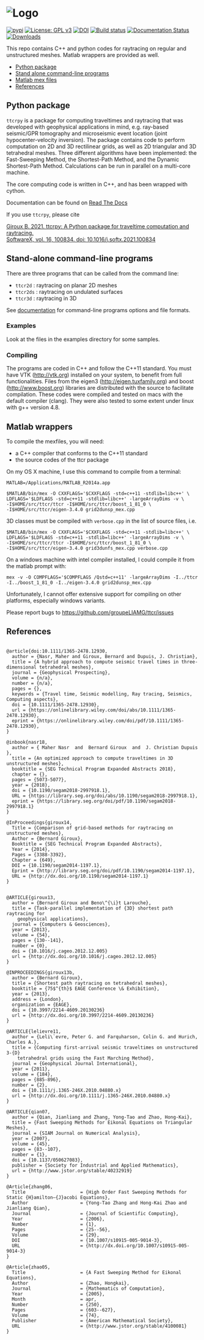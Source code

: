 ![Logo](https://github.com/groupeLIAMG/ttcr/raw/master/images/ttcrpy_logo.png)
============================

[![pypi](https://img.shields.io/pypi/v/ttcrpy.svg)](https://pypi.org/project/ttcrpy/)
[![License: GPL v3](https://img.shields.io/badge/License-GPL%20v3-blue.svg)](./01_LICENSE.txt)
[![DOI](https://zenodo.org/badge/DOI/10.5281/zenodo.1162725.svg)](https://doi.org/10.5281/zenodo.1162725)
[![Build status](https://github.com/groupeLIAMG/ttcr/actions/workflows/wheels.yml/badge.svg)](https://github.com/groupeLIAMG/ttcr/actions/workflows/wheels.yml)
[![Documentation Status](https://readthedocs.org/projects/ttcrpy/badge/?version=latest)](https://ttcrpy.readthedocs.io/en/latest/?badge=latest)
[![Downloads](https://pepy.tech/badge/ttcrpy)](https://pepy.tech/project/ttcrpy)

This repo contains C++ and python codes for raytracing on regular and unstructured meshes.
Matlab wrappers are provided as well.

- [Python package](#heading)
- [Stand alone command-line programs](#heading)
- [Matlab mex files](#heading)
- [References](#heading)

<!-- toc -->

## Python package

`ttcrpy` is a package for computing traveltimes and raytracing that was
developed with geophysical applications in mind, e.g. ray-based seismic/GPR
tomography and microseismic event location (joint hypocenter-velocity
inversion).  The package contains code to perform computation on 2D and 3D
rectilinear grids, as well as 2D triangular and 3D tetrahedral meshes. Three
different algorithms have been implemented: the Fast-Sweeping Method, the
Shortest-Path Method, and the Dynamic Shortest-Path Method.  Calculations can
be run in parallel on a multi-core machine.

The core computing code is written in C++, and has been wrapped with cython.

Documentation can be found on [Read The Docs](https://ttcrpy.readthedocs.io/)

If you use `ttcrpy`, please cite

[Giroux B. 2021. ttcrpy: A Python package for traveltime computation and raytracing.  
SoftwareX, vol. 16, 100834. doi: 10.1016/j.softx.2021.100834](https://www.sciencedirect.com/science/article/pii/S2352711021001217)

## Stand-alone command-line programs

There are three programs that can be called from the command line:

- `ttcr2d` : raytracing on planar 2D meshes
- `ttcr2ds` : raytracing on undulated surfaces
- `ttcr3d` : raytracing in 3D

See [documentation](https://github.com/groupeLIAMG/ttcr/blob/master/docs/command_line.md) for
command-line programs options and file formats.

### Examples

Look at the files in the examples directory for some samples.

### Compiling

The programs are coded in C++ and follow the C++11 standard.  You must have VTK
(http://vtk.org) installed on your system, to benefit from full functionalities.
Files from the eigen3 (http://eigen.tuxfamily.org) and boost
(http://www.boost.org) libraries are distributed with the source to facilitate
compilation.  These codes were compiled and tested on macs with the default
compiler (clang).  They were also tested to some extent under linux with g++
version 4.8.

## Matlab wrappers

To compile the mexfiles, you will need:
- a C++ compiler that conforms to the C++11 standard
- the source codes of the ttcr package

On my OS X machine, I use this command to compile from a terminal:
```
MATLAB=/Applications/MATLAB_R2014a.app

$MATLAB/bin/mex -O CXXFLAGS='$CXXFLAGS -std=c++11 -stdlib=libc++' \
LDFLAGS='$LDFLAGS -std=c++11 -stdlib=libc++' -largeArrayDims -v \
-I$HOME/src/ttcr/ttcr -I$HOME/src/ttcr/boost_1_81_0 \
-I$HOME/src/ttcr/eigen-3.4.0 grid2dunsp_mex.cpp
```

3D classes must be compiled with `verbose.cpp` in the list of source files, i.e.
```
$MATLAB/bin/mex -O CXXFLAGS='$CXXFLAGS -std=c++11 -stdlib=libc++' \
LDFLAGS='$LDFLAGS -std=c++11 -stdlib=libc++' -largeArrayDims -v \
-I$HOME/src/ttcr/ttcr -I$HOME/src/ttcr/boost_1_81_0 \
-I$HOME/src/ttcr/eigen-3.4.0 grid3dunfs_mex.cpp verbose.cpp
```

On a windows machine with intel compiler installed, I could compile it from the matlab prompt with:
```
mex -v -O COMPFLAGS='$COMPFLAGS /Qstd=c++11' -largeArrayDims -I../ttcr -I../boost_1_81_0 -I../eigen-3.4.0 grid2dunsp_mex.cpp
```

Unfortunately, I cannot offer extensive support for compiling on other platforms, especially windows variants.


Please report bugs to https://github.com/groupeLIAMG/ttcr/issues




## References
```

@article{doi:10.1111/1365-2478.12930,
  author = {Nasr, Maher and Giroux, Bernard and Dupuis, J. Christian},
  title = {A hybrid approach to compute seismic travel times in three-dimensional tetrahedral meshes},
  journal = {Geophysical Prospecting},
  volume = {n/a},
  number = {n/a},
  pages = {},
  keywords = {Travel time, Seismic modelling, Ray tracing, Seismics, Computing aspects},
  doi = {10.1111/1365-2478.12930},
  url = {https://onlinelibrary.wiley.com/doi/abs/10.1111/1365-2478.12930},
  eprint = {https://onlinelibrary.wiley.com/doi/pdf/10.1111/1365-2478.12930},
}

@inbook{nasr18,
  author = { Maher Nasr  and  Bernard Giroux  and  J. Christian Dupuis },
  title = {An optimized approach to compute traveltimes in 3D unstructured meshes},
  booktitle = {SEG Technical Program Expanded Abstracts 2018},
  chapter = {},
  pages = {5073-5077},
  year = {2018},
  doi = {10.1190/segam2018-2997918.1},
  URL = {https://library.seg.org/doi/abs/10.1190/segam2018-2997918.1},
  eprint = {https://library.seg.org/doi/pdf/10.1190/segam2018-2997918.1}
}

@InProceedings{giroux14,
  Title = {Comparison of grid-based methods for raytracing on unstructured meshes},
  Author = {Bernard Giroux},
  Booktitle = {SEG Technical Program Expanded Abstracts},
  Year = {2014},
  Pages = {3388-3392},
  Chapter = {649},
  DOI = {10.1190/segam2014-1197.1},
  Eprint = {http://library.seg.org/doi/pdf/10.1190/segam2014-1197.1},
  URL = {http://dx.doi.org/10.1190/segam2014-1197.1}
}


@ARTICLE{giroux13,
  author = {Bernard Giroux and Beno\^{\i}t Larouche},
  title = {Task-parallel implementation of {3D} shortest path raytracing for
	geophysical applications},
  journal = {Computers & Geosciences},
  year = {2013},
  volume = {54},
  pages = {130--141},
  number = {0},
  doi = {10.1016/j.cageo.2012.12.005}
  url = {http://dx.doi.org/10.1016/j.cageo.2012.12.005}
}

@INPROCEEDINGS{giroux13b,
  author = {Bernard Giroux},
  title = {Shortest path raytracing on tetrahedral meshes},
  booktitle = {75$^{th}$ EAGE Conference \& Exhibition},
  year = {2013},
  address = {London},
  organization = {EAGE},
  doi = {10.3997/2214-4609.20130236}
  url = {http://dx.doi.org/10.3997/2214-4609.20130236}
}

@ARTICLE{lelievre11,
  author = {Leli\`evre, Peter G. and Farquharson, Colin G. and Hurich, Charles A.},
  title = {Computing first-arrival seismic traveltimes on unstructured 3-{D}
	tetrahedral grids using the Fast Marching Method},
  journal = {Geophysical Journal International},
  year = {2011},
  volume = {184},
  pages = {885-896},
  number = {2},
  doi = {10.1111/j.1365-246X.2010.04880.x}
  url = {http://dx.doi.org/10.1111/j.1365-246X.2010.04880.x}
}

@ARTICLE{qian07,
  author = {Qian, Jianliang and Zhang, Yong-Tao and Zhao, Hong-Kai},
  title = {Fast Sweeping Methods for Eikonal Equations on Triangular Meshes},
  journal = {SIAM Journal on Numerical Analysis},
  year = {2007},
  volume = {45},
  pages = {83--107},
  number = {1},
  doi = {10.1137/050627083},
  publisher = {Society for Industrial and Applied Mathematics},
  url = {http://www.jstor.org/stable/40232919}
}

@Article{zhang06,
  Title                    = {High Order Fast Sweeping Methods for Static {H}amilton–{J}acobi Equations},
  Author                   = {Yong-Tao Zhang and Hong-Kai Zhao and Jianliang Qian},
  Journal                  = {Journal of Scientific Computing},
  Year                     = {2006},
  Number                   = {1},
  Pages                    = {25--56},
  Volume                   = {29},
  DOI                      = {10.1007/s10915-005-9014-3},
  URL                      = {http://dx.doi.org/10.1007/s10915-005-9014-3}
}

@Article{zhao05,
  Title                    = {A Fast Sweeping Method for Eikonal Equations},
  Author                   = {Zhao, Hongkai},
  Journal                  = {Mathematics of Computation},
  Year                     = {2005},
  Month                    = apr,
  Number                   = {250},
  Pages                    = {603--627},
  Volume                   = {74},
  Publisher                = {American Mathematical Society},
  URL                      = {http://www.jstor.org/stable/4100081}
}
```
